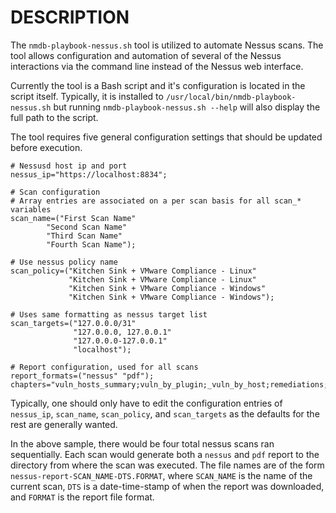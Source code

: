 DESCRIPTION
===========

The `nmdb-playbook-nessus.sh` tool is utilized to automate Nessus scans.  The
tool allows configuration and automation of several of the Nessus interactions
via the command line instead of the Nessus web interface.

Currently the tool is a Bash script and it's configuration is located in the
script itself.  Typically, it is installed to
`/usr/local/bin/nmdb-playbook-nessus.sh` but running
`nmdb-playbook-nessus.sh --help` will also display the full path to the script.

The tool requires five general configuration settings that should be updated
before execution.
```
# Nessusd host ip and port
nessus_ip="https://localhost:8834";

# Scan configuration
# Array entries are associated on a per scan basis for all scan_* variables
scan_name=("First Scan Name"
        "Second Scan Name"
        "Third Scan Name"
        "Fourth Scan Name");

# Use nessus policy name
scan_policy=("Kitchen Sink + VMware Compliance - Linux"
             "Kitchen Sink + VMware Compliance - Linux"
             "Kitchen Sink + VMware Compliance - Windows"
             "Kitchen Sink + VMware Compliance - Windows");

# Uses same formatting as nessus target list
scan_targets=("127.0.0.0/31"
              "127.0.0.0, 127.0.0.1"
              "127.0.0.0-127.0.0.1"
              "localhost");

# Report configuration, used for all scans
report_formats=("nessus" "pdf");
chapters="vuln_hosts_summary;vuln_by_plugin;_vuln_by_host;remediations;compliance_exec;compliance;";
```

Typically, one should only have to edit the configuration entries of `nessus_ip`,
`scan_name`, `scan_policy`, and `scan_targets` as the defaults for the rest are
generally wanted.

In the above sample, there would be four total nessus scans ran sequentially.
Each scan would generate both a `nessus` and `pdf` report to the directory from
where the scan was executed.  The file names are of the form
`nessus-report-SCAN_NAME-DTS.FORMAT`, where `SCAN_NAME` is the name of the
current scan, `DTS` is a date-time-stamp of when the report was downloaded, and
`FORMAT` is the report file format.
